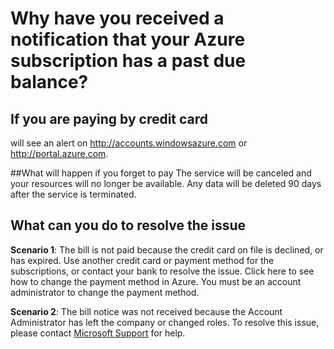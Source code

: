 # Why have you received a notification that your Azure subscription has a past due balance?
## If you are paying by credit card
will see an alert on http://accounts.windowsazure.com or http://portal.azure.com. 

##What will happen if you forget to pay
The service will be canceled and your resources will no longer be available. Any data will be deleted 90 days after the service is terminated.
## What can you do to resolve the issue
**Scenario 1**: The bill is not paid because the credit card on file is declined, or has expired.
Use another credit card or payment method for the subscriptions, or contact your bank to resolve the issue.  Click here to see how to change the payment method in Azure. You must be an account administrator to change the payment method.

**Scenario 2**: The bill notice was not received because the Account Administrator has left the company or changed roles.
To resolve this issue, please contact [Microsoft Support](http://azure.microsoft.com/en-us/support/options/) for help. 
